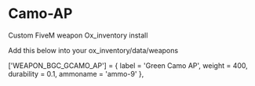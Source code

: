 # Camo-AP
Custom FiveM weapon 
Ox_inventory install

Add this below into your ox_inventory/data/weapons

['WEAPON_BGC_GCAMO_AP'] = {
			label = 'Green Camo AP',
			weight = 400,
			durability = 0.1,
			ammoname = 'ammo-9'
		},
